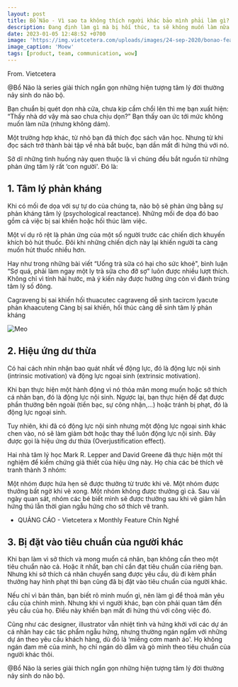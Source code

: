 ```yaml
---
layout: post
title: Bổ Não - Vì sao ta không thích người khác bảo mình phải làm gì?
description: Đang định làm gì mà bị hối thúc, ta sẽ không muốn làm nữa. Tại sao thế?.
date: 2023-01-05 12:48:52 +0700
image: 'https://img.vietcetera.com/uploads/images/24-sep-2020/bonao-feature-01.jpg'
image_caption: 'Moew'
tags: [product, team, communication, wow]
---
```


From. Vietcetera

@Bổ Não là series giải thích ngắn gọn những hiện tượng tâm lý đời thường nảy sinh do não bộ.

Bạn chuẩn bị quét dọn nhà cửa, chưa kịp cầm chổi lên thì mẹ bạn xuất hiện: “Thấy nhà dơ vậy mà sao chưa chịu dọn?” Bạn thấy oan ức tới mức không muốn làm nữa (nhưng không dám).

Một trường hợp khác, từ nhỏ bạn đã thích đọc sách văn học. Nhưng từ khi đọc sách trở thành bài tập về nhà bắt buộc, bạn dần mất đi hứng thú với nó.

Sở dĩ những tình huống này quen thuộc là vì chúng đều bắt nguồn từ những phản ứng tâm lý rất ‘con người'. Đó là:

## 1. Tâm lý phản kháng
Khi có mối đe dọa với sự tự do của chúng ta, não bộ sẽ phản ứng bằng sự phản kháng tâm lý (psychological reactance). Những mối đe dọa đó bao gồm cả việc bị sai khiến hoặc hối thúc làm việc.

Một ví dụ rõ rệt là phản ứng của một số người trước các chiến dịch khuyến khích bỏ hút thuốc. Đôi khi những chiến dịch này lại khiến người ta càng muốn hút thuốc nhiều hơn.

Hay như trong những bài viết “Uống trà sữa có hại cho sức khoẻ", bình luận “Sợ quá, phải làm ngay một ly trà sữa cho đỡ sợ" luôn được nhiều lượt thích. Không chỉ vì tính hài hước, mà ý kiến này được hưởng ứng còn vì đánh trúng tâm lý số đông.

Cagraveng bị sai khiến hối thuacutec cagraveng dễ sinh tacircm lyacute phản khaacuteng
Càng bị sai khiến, hối thúc càng dễ sinh tâm lý phản kháng

![Meo](https://img.vietcetera.com/uploads/images/18-sep-2020/catto-intext.jpg)

## 2. Hiệu ứng dư thừa
Có hai cách nhìn nhận bao quát nhất về động lực, đó là động lực nội sinh (intrinsic motivation) và động lực ngoại sinh (extrinsic motivation).

Khi bạn thực hiện một hành động vì nó thỏa mãn mong muốn hoặc sở thích cá nhân bạn, đó là động lực nội sinh. Ngược lại, bạn thực hiện để đạt được phần thưởng bên ngoài (tiền bạc, sự công nhận,...) hoặc tránh bị phạt, đó là động lực ngoại sinh.

Tuy nhiên, khi đã có động lực nội sinh nhưng một động lực ngoại sinh khác chen vào, nó sẽ làm giảm bớt hoặc thay thế luôn động lực nội sinh. Đây được gọi là hiệu ứng dư thừa (Overjustification effect).

Hai nhà tâm lý học Mark R. Lepper and David Greene đã thực hiện một thí nghiệm để kiểm chứng giả thiết của hiệu ứng này. Họ chia các bé thích vẽ tranh thành 3 nhóm:

Một nhóm được hứa hẹn sẽ được thưởng từ trước khi vẽ.
Một nhóm được thưởng bất ngờ khi vẽ xong.
Một nhóm không được thưởng gì cả.
Sau vài ngày quan sát, nhóm các bé biết mình sẽ được thưởng sau khi vẽ giảm hẳn hứng thú lẫn thời gian ngẫu hứng cho sở thích vẽ tranh.

- QUẢNG CÁO -
Vietcetera x Monthly Feature Chín Nghề

## 3. Bị đặt vào tiêu chuẩn của người khác

Khi bạn làm vì sở thích và mong muốn cá nhân, bạn không cần theo một tiêu chuẩn nào cả. Hoặc ít nhất, bạn chỉ cần đạt tiêu chuẩn của riêng bạn. Nhưng khi sở thích cá nhân chuyển sang được yêu cầu, dù đi kèm phần thưởng hay hình phạt thì bạn cũng đã bị đặt vào tiêu chuẩn của người khác.

Nếu chỉ vì bản thân, bạn biết rõ mình muốn gì, nên làm gì để thoả mãn yêu cầu của chính mình. Nhưng khi vì người khác, bạn còn phải quan tâm đến yêu cầu của họ. Điều này khiến bạn mất đi hứng thú với công việc đó.

Cũng như các designer, illustrator vẫn nhiệt tình và hứng khởi với các dự án cá nhân hay các tác phẩm ngẫu hứng, nhưng thường ngán ngẩm với những dự án theo yêu cầu khách hàng, dù đó là ‘miếng cơm manh áo'. Họ không ngán đam mê của mình, họ chỉ ngán dò dẫm và gò mình theo tiêu chuẩn của người khác thôi.

@Bổ Não là series giải thích ngắn gọn những hiện tượng tâm lý đời thường nảy sinh do não bộ.